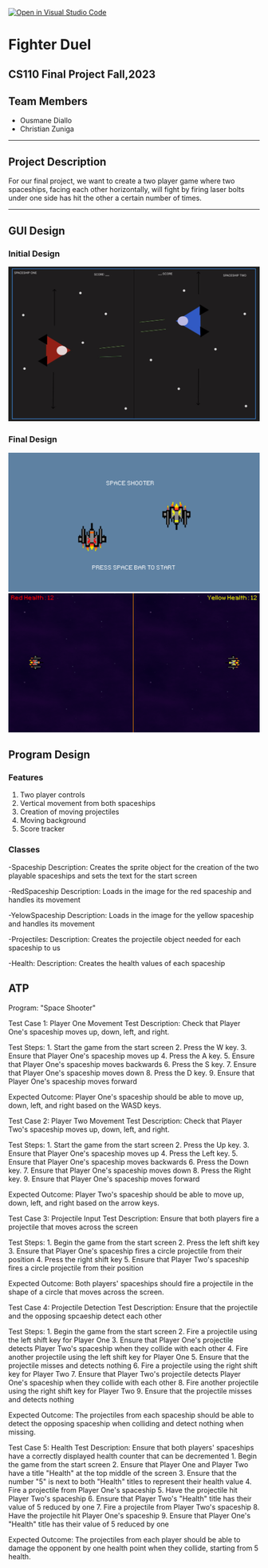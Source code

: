 [![Open in Visual Studio Code](https://classroom.github.com/assets/open-in-vscode-718a45dd9cf7e7f842a935f5ebbe5719a5e09af4491e668f4dbf3b35d5cca122.svg)](https://classroom.github.com/online_ide?assignment_repo_id=12862594&assignment_repo_type=AssignmentRepo)


# Fighter Duel
## CS110 Final Project  Fall,2023

## Team Members

- Ousmane Diallo
- Christian Zuniga

***

## Project Description

For our final project, we want to create a two player game where two spaceships, facing each other horizontally, will fight by firing laser bolts under one side has hit the other a certain number of times.

***    

## GUI Design

### Initial Design

![initial gui](assets/Initial_GUI.jpg)

### Final Design

![final gui](assets/final_loading_screen.png)
![final gui](assets/final_gameshot.png)


## Program Design

### Features

1. Two player controls
2. Vertical movement from both spaceships
3. Creation of moving projectiles
4. Moving background
5. Score tracker

### Classes

-Spaceship Description: Creates the sprite object for the creation of the two playable spaceships and sets the text for the start screen

-RedSpaceship Description: Loads in the image for the red spaceship and handles its movement

-YelowSpaceship Description: Loads in the image for the yellow spaceship and handles its movement

-Projectiles: Description: Creates the projectile object needed for each spaceship to us

-Health: Description: Creates the health values of each spaceship

## ATP
Program: "Space Shooter"

Test Case 1: Player One Movement Test Description: Check that Player One's spaceship moves up, down, left, and right.

Test Steps: 1. Start the game from the start screen 2. Press the W key. 3. Ensure that Player One's spaceship moves up 4. Press the A key. 5. Ensure that Player One's spaceship moves backwards 6. Press the S key. 7. Ensure that Player One's spaceship moves down 8. Press the D key. 9. Ensure that Player One's spaceship moves forward

Expected Outcome: Player One's spaceship should be able to move up, down, left, and right based on the WASD keys.

Test Case 2: Player Two Movement Test Description: Check that Player Two's spaceship moves up, down, left, and right.

Test Steps: 1. Start the game from the start screen 2. Press the Up key. 3. Ensure that Player One's spaceship moves up 4. Press the Left key. 5. Ensure that Player One's spaceship moves backwards 6. Press the Down key. 7. Ensure that Player One's spaceship moves down 8. Press the Right key. 9. Ensure that Player One's spaceship moves forward

Expected Outcome: Player Two's spaceship should be able to move up, down, left, and right based on the arrow keys.

Test Case 3: Projectile Input Test Description: Ensure that both players fire a projectile that moves across the screen

Test Steps: 1. Begin the game from the start screen 2. Press the left shift key 3. Ensure that Player One's spaceship fires a circle projectile from their position 4. Press the right shift key 5. Ensure that Player Two's spaceship fires a circle projectile from their position

Expected Outcome: Both players' spaceships should fire a projectile in the shape of a circle that moves across the screen.

Test Case 4: Projectile Detection Test Description: Ensure that the projectile and the opposing spcaeship detect each other

Test Steps: 1. Begin the game from the start screen 2. Fire a projectile using the left shift key for Player One 3. Ensure that Player One's projectile detects Player Two's spaceship when they collide with each other 4. Fire another projectile using the left shift key for Player One 5. Ensure that the projectile misses and detects nothing 6. Fire a projectile using the right shift key for Player Two 7. Ensure that Player Two's projectile detects Player One's spaceship when they collide with each other 8. Fire another projectile using the right shift key for Player Two 9. Ensure that the projectile misses and detects nothing

Expected Outcome: The projectiles from each spaceship should be able to detect the opposing spaceship when colliding and detect nothing when missing.

Test Case 5: Health Test Description: Ensure that both players' spaceships have a correctly displayed health counter that can be decremented 1. Begin the game from the start screen 2. Ensure that Player One and Player Two have a title "Health" at the top middle of the screen 3. Ensure that the number "5" is next to both "Health" titles to represent their health value 4. Fire a projectile from Player One's spaceship 5. Have the projectile hit Player Two's spaceship 6. Ensure that Player Two's "Health" title has their value of 5 reduced by one 7. Fire a projectile from Player Two's spaceship 8. Have the projectile hit Player One's spaceship 9. Ensure that Player One's "Health" title has their value of 5 reduced by one

Expected Outcome: The projectiles from each player should be able to damage the opponent by one health point when they collide, starting from 5 health.


